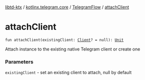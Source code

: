 [libtd-ktx](../../index.md) / [kotlinx.telegram.core](../index.md) / [TelegramFlow](index.md) / [attachClient](./attach-client.md)

# attachClient

`fun attachClient(existingClient: `[`Client`](https://tdlibx.github.io/td/docs/org/drinkless/td/libcore/telegram/Client.html)`? = null): `[`Unit`](https://kotlinlang.org/api/latest/jvm/stdlib/kotlin/-unit/index.html)

Attach instance to the existing native Telegram client or create one

### Parameters

`existingClient` - set an existing client to attach, null by default